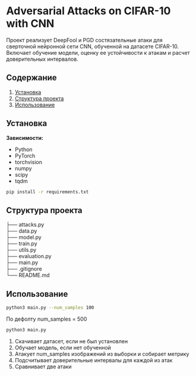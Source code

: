 # Adversarial Attacks on CIFAR-10 with CNN

Проект реализует DeepFool и PGD состязательные атаки для сверточной нейронной сети CNN, обученной на датасете CIFAR-10. Включает обучение модели, оценку ее устойчивости к атакам и расчет доверительных интервалов.

## Содержание
1. [Установка](#установка)
2. [Структура проекта](#структура-проекта)
3. [Использование](#использование)

## Установка

**Зависимости:**
- Python
- PyTorch
- torchvision
- numpy
- scipy
- tqdm

```bash
pip install -r requirements.txt
```

## Структура проекта

├── attacks.py     
├── data.py        
├── model.py       
├── train.py       
├── utils.py       
├── evaluation.py  
├── main.py  
├── .gitignore     
└── README.md      

## Использование

```bash
python3 main.py --num_samples 100
```

По дефолту num_samples = 500

```bash
python3 main.py
```

1. Скачивает датасет, если не был установлен
2. Обучает модель, если нет обученной
3. Атакует num_samples изображений из выборки и собирает метрику
4. Подсчитывает доверительные интервалы для каждой из атак
5. Сравнивает две атаки
